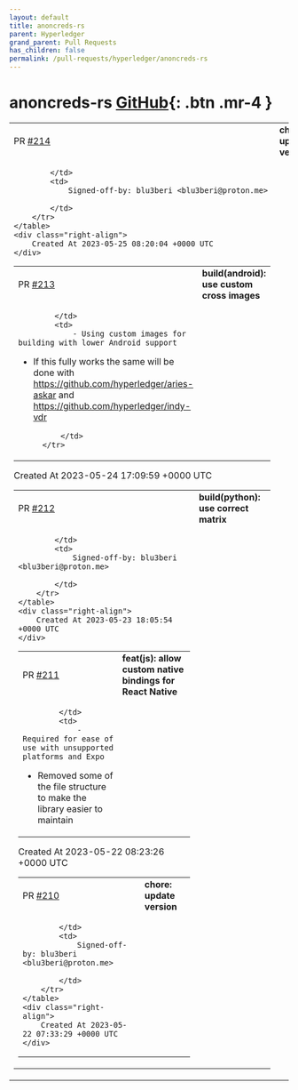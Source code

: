 ```yaml
---
layout: default
title: anoncreds-rs
parent: Hyperledger
grand_parent: Pull Requests
has_children: false
permalink: /pull-requests/hyperledger/anoncreds-rs
---
```


# anoncreds-rs <span class="fs-3 right-align">[GitHub](https://github.com/hyperledger/anoncreds-rs){: .btn .mr-4 }</span>


<div>
    <table>
        <tr>
            <td>
                PR <a href="https://github.com/hyperledger/anoncreds-rs/pull/214" class=".btn">#214</a>
            </td>
            <td>
                <b>
                    chore: update version
                </b>
            </td>
        </tr>
        <tr>
            <td>
                
            </td>
            <td>
                Signed-off-by: blu3beri <blu3beri@proton.me>

            </td>
        </tr>
    </table>
    <div class="right-align">
        Created At 2023-05-25 08:20:04 +0000 UTC
    </div>
</div>

<div>
    <table>
        <tr>
            <td>
                PR <a href="https://github.com/hyperledger/anoncreds-rs/pull/213" class=".btn">#213</a>
            </td>
            <td>
                <b>
                    build(android): use custom cross images
                </b>
            </td>
        </tr>
        <tr>
            <td>
                
            </td>
            <td>
                - Using custom images for building with lower Android support
- If this fully works the same will be done with https://github.com/hyperledger/aries-askar and https://github.com/hyperledger/indy-vdr

            </td>
        </tr>
    </table>
    <div class="right-align">
        Created At 2023-05-24 17:09:59 +0000 UTC
    </div>
</div>

<div>
    <table>
        <tr>
            <td>
                PR <a href="https://github.com/hyperledger/anoncreds-rs/pull/212" class=".btn">#212</a>
            </td>
            <td>
                <b>
                    build(python): use correct matrix
                </b>
            </td>
        </tr>
        <tr>
            <td>
                
            </td>
            <td>
                Signed-off-by: blu3beri <blu3beri@proton.me>

            </td>
        </tr>
    </table>
    <div class="right-align">
        Created At 2023-05-23 18:05:54 +0000 UTC
    </div>
</div>

<div>
    <table>
        <tr>
            <td>
                PR <a href="https://github.com/hyperledger/anoncreds-rs/pull/211" class=".btn">#211</a>
            </td>
            <td>
                <b>
                    feat(js): allow custom native bindings for React Native
                </b>
            </td>
        </tr>
        <tr>
            <td>
                
            </td>
            <td>
                - Required for ease of use with unsupported platforms and Expo
- Removed some of the file structure to make the library easier to maintain
            </td>
        </tr>
    </table>
    <div class="right-align">
        Created At 2023-05-22 08:23:26 +0000 UTC
    </div>
</div>

<div>
    <table>
        <tr>
            <td>
                PR <a href="https://github.com/hyperledger/anoncreds-rs/pull/210" class=".btn">#210</a>
            </td>
            <td>
                <b>
                    chore: update version
                </b>
            </td>
        </tr>
        <tr>
            <td>
                
            </td>
            <td>
                Signed-off-by: blu3beri <blu3beri@proton.me>

            </td>
        </tr>
    </table>
    <div class="right-align">
        Created At 2023-05-22 07:33:29 +0000 UTC
    </div>
</div>


